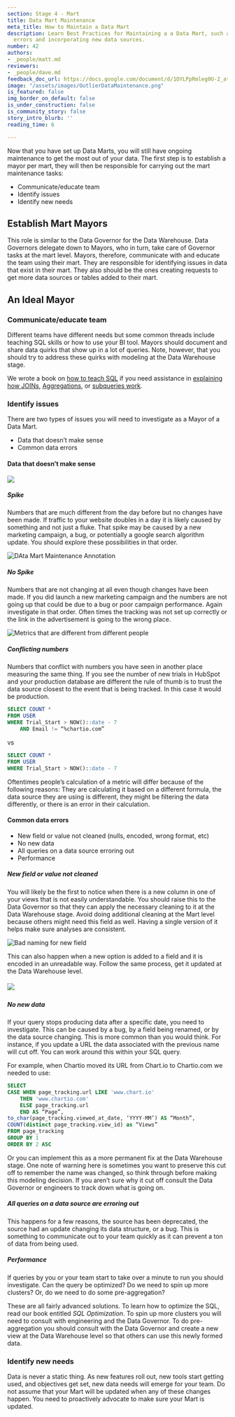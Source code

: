```yaml
---
section: Stage 4 - Mart
title: Data Mart Maintenance
meta_title: How to Maintain a Data Mart
description: Learn Best Practices for Maintaining a a Data Mart, such as handling
  errors and incorporating new data sources.
number: 42
authors:
- _people/matt.md
reviewers:
- _people/dave.md
feedback_doc_url: https://docs.google.com/document/d/1OYLPpRmleg0U-2_at8aIhstYuAcPW0Kb2n9JaixcFS0/edit?usp=sharing
image: "/assets/images/OutlierDataMaintenance.png"
is_featured: false
img_border_on_default: false
is_under_construction: false
is_community_story: false
story_intro_blurb: ''
reading_time: 6

---
```

Now that you have set up Data Marts, you will still have ongoing maintenance to get the most out of your data. The first step is to establish a mayor per mart, they will then be responsible for carrying out the mart maintenance tasks:

* Communicate/educate team
* Identify issues
* Identify new needs

## Establish Mart Mayors

This role is similar to the Data Governor for the Data Warehouse. Data Governors delegate down to Mayors, who in turn, take care of Governor tasks at the mart level. Mayors, therefore, communicate with and educate the team using their mart. They are responsible for identifying issues in data that exist in their mart. They also should be the ones creating requests to get more data sources or tables added to their mart.

## An Ideal Mayor

### Communicate/educate team

Different teams have different needs but some common threads include teaching SQL skills or how to use your BI tool. Mayors should document and share data quirks that show up in a lot of queries. Note, however, that you should try to address these quirks with modeling at the Data Warehouse stage.

We wrote a book on [how to teach SQL](https://dataschool.com/how-to-teach-people-sql/) if you need assistance in [explaining how JOINs](https://dataschool.com/how-to-teach-people-sql/sql-join-types-explained-visually/), [Aggregations](https://dataschool.com/how-to-teach-people-sql/how-sql-aggregations-work/), or [subqueries work](https://dataschool.com/how-to-teach-people-sql/how-sql-subqueries-work/).

### Identify issues

There are two types of issues you will need to investigate as a Mayor of a Data Mart.

* Data that doesn’t make sense
* Common data errors

#### Data that doesn’t make sense

![](/assets/images/OutlierDataMaintenanceSignal.png)

##### Spike

Numbers that are much different from the day before but no changes have been made. If traffic to your website doubles in a day it is likely caused by something and not just a fluke. That spike may be caused by a new marketing campaign, a bug, or potentially a google search algorithm update. You should explore these possibilities in that order.

![DAta Mart Maintenance Annotation](/assets/images/AnnotationMaintenance.png "Annotate data")

##### No Spike

Numbers that are not changing at all even though changes have been made. If you did launch a new marketing campaign and the numbers are not going up that could be due to a bug or poor campaign performance. Again investigate in that order. Often times the tracking was not set up correctly or the link in the advertisement is going to the wrong place.

![Metrics that are different from different people](/assets/images/ConflictingMetrics.png "Conflicting Metrics")

##### Conflicting numbers

Numbers that conflict with numbers you have seen in another place measuring the same thing. If you see the number of new trials in HubSpot and your production database are different the rule of thumb is to trust the data source closest to the event that is being tracked. In this case it would be production.

```sql
SELECT COUNT *
FROM USER
WHERE Trial_Start > NOW()::date - 7 
	AND Email != “%chartio.com”
```

vs

```sql
SELECT COUNT *
FROM USER
WHERE Trial_Start > NOW()::date - 7
```

Oftentimes people’s calculation of a metric will differ because of the following reasons: They are calculating it based on a different formula, the data source they are using is different, they might be filtering the data differently, or there is an error in their calculation.

#### Common data errors

* New field or value not cleaned (nulls, encoded, wrong format, etc)
* No new data
* All queries on a data source erroring out
* Performance

##### New field or value not cleaned

You will likely be the first to notice when there is a new column in one of your views that is not easily understandable. You should raise this to the Data Governor so that they can apply the necessary cleaning to it at the Data Warehouse stage. Avoid doing additional cleaning at the Mart level because others might need this field as well. Having a single version of it helps make sure analyses are consistent.

![Bad naming for new field](/assets/images/NewField.png "New Field")

This can also happen when a new option is added to a field and it is encoded in an unreadable way. Follow the same process, get it updated at the Data Warehouse level.

##### ![](/assets/images/NoNewData.png)

##### No new data

If your query stops producing data after a specific date, you need to investigate. This can be caused by a bug, by a field being renamed, or by the data source changing. This is more common than you would think. For instance, if you update a URL the data associated with the previous name will cut off. You can work around this within your SQL query.

For example, when Chartio moved its URL from Chart.io to Chartio.com we needed to use:

```sql
SELECT
CASE WHEN page_tracking.url LIKE 'www.chart.io' 
	THEN 'www.chartio.com'
    ELSE page_tracking.url 
    END AS “Page”,
to_char(page_tracking.viewed_at_date, ‘YYYY-MM’) AS “Month”,
COUNT(distinct page_tracking.view_id) as “Views”
FROM page_tracking
GROUP BY 1
ORDER BY 2 ASC
```

Or you can implement this as a more permanent fix at the Data Warehouse stage. One note of warning here is sometimes you want to preserve this cut off to remember the name was changed, so think through before making this modeling decision. If you aren’t sure why it cut off consult the Data Governor or engineers to track down what is going on.

##### All queries on a data source are erroring out

This happens for a few reasons, the source has been deprecated, the source had an update changing its data structure, or a bug. This is something to communicate out to your team quickly as it can prevent a ton of data from being used.

##### Performance

If queries by you or your team start to take over a minute to run you should investigate. Can the query be optimized? Do we need to spin up more clusters? Or, do we need to do some pre-aggregation?

These are all fairly advanced solutions. To learn how to optimize the SQL, read our book entitled _SQL Optimization_. To spin up more clusters you will need to consult with engineering and the Data Governor. To do pre-aggregation you should consult with the Data Governor and create a new view at the Data Warehouse level so that others can use this newly formed data.

### Identify new needs

Data is never a static thing. As new features roll out, new tools start getting used, and objectives get set, new data needs will emerge for your team. Do not assume that your Mart will be updated when any of these changes happen. You need to proactively advocate to make sure your Mart is updated.